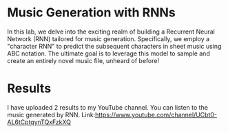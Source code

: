 # Music Generation with RNNs

In this lab, we delve into the exciting realm of building a Recurrent Neural Network (RNN) tailored for music generation. Specifically, we employ a "character RNN" to predict the subsequent characters in sheet music using ABC notation. The ultimate goal is to leverage this model to sample and create an entirely novel music file, unheard of before!

# Results
I have uploaded 2 results to my YouTube channel. You can listen to the music generated by RNN. 
Link:https://www.youtube.com/channel/UCbt0-AL6tCptqynTQxFzkXQ
